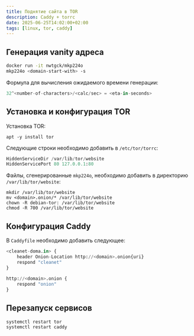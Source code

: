 ```yaml
---
title: Поднятие сайта в TOR
description: Caddy + torrc
date: 2025-06-25T14:02:00+02:00
tags: [linux, tor, caddy]
---
```

## Генерация vanity адреса

```bash
docker run -it nwtgck/mkp224o
mkp224o <domain-start-with> -s
```

Формула для вычисления ожидаемого времени генерации:
```python
32^<number-of-characters>/<calc/sec> = <eta-in-seconds>
```

## Установка и конфигурация TOR

Установка TOR:

```shell
apt -y install tor
```

Следующие строки необходимо добавить в `/etc/tor/torrc`:

```python
HiddenServiceDir /var/lib/tor/website
HiddenServicePort 80 127.0.0.1:80
```

Файлы, сгенерированные `mkp224o`, необходимо добавить в директорию `/var/lib/tor/website`:

```shell
mkdir /var/lib/tor/website
mv <domain>.onion/* /var/lib/tor/website
chown -R debian-tor: /var/lib/tor/website
chmod -R 700 /var/lib/tor/website
```

## Конфигурация Caddy

В `Caddyfile` необходимо добавить следующее:

```python
<cleanet-doma.in> {
	header Onion-Location http://<domain>.onion{uri}
	respond "cleanet"
}
														
http://<domain>.onion {
	respond "onion"
}
```

## Перезапуск сервисов

```shell
systemctl restart tor
systemctl restart caddy
```
